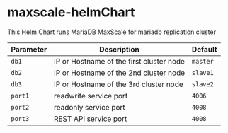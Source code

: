 # maxscale-helmChart

This Helm Chart  runs  MariaDB MaxScale for mariadb replication cluster 





| Parameter                 | Description                                     | Default                                                 |
|---------------------------|--------------------------------------------------------|--------------------------------------------------|
| ` db1 `                   | IP or Hostname of the first cluster node               | `master`                                         |
| ` db2 `                   | IP or Hostname of the 2nd cluster node                 | `slave1`                                         |
| ` db3 `                   | IP or Hostname of the 3rd cluster node                 | `slave2`                                         |
| ` port1   `               |       readwrite service port                           | `4006`                                           |
| ` port2   `               |       readonly service port                            | `4008`                                           |
| ` port3   `               |       REST API service port                            | `4008`                                           |


